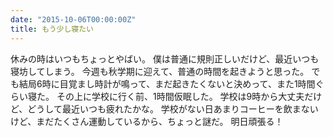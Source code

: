 ```yaml
---
date: "2015-10-06T00:00:00Z"
title: もう少し寝たい
---
```


休みの時はいつもちょっとやばい。
僕は普通に規則正しいだけど、最近いつも寝坊してしまう。
今週も秋学期に迎えて、普通の時間を起きようと思った。
でも結局6時に目覚まし時計が鳴って、まだ起きたくないと決めって、また1時間ぐらい寝た。
その上に学校に行く前、1時間仮眠した。
学校は9時から大丈夫だけど、どうして最近いつも疲れたかな。
学校がない日あまりコーヒーを飲まないけど、まだたくさん運動しているから、ちょっと謎だ。
明日頑張る！
